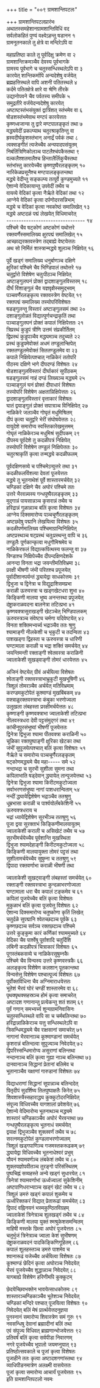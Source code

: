 +++
title = "००९ ग्रामशान्तिपटलः"

+++
ग्रामशान्तिपटलप्रारंभः    
अथातस्समहेशानग्रामशान्तिविधिं वद  
सर्वलोकहितं पुण्यं वक्ष्येऽहन्तु षडानन  १  
ग्रामनूतनकाले तु क्षेत्रे वा मन्दिरेऽपि वा  

महाप्रतिष्ठा काले तु पूर्वदिक्षु क्रमेण वा  २  
ग्रामशान्तिक्रमञ्चैव देवस्य पूर्वभागके  
ग्रामस्य पूर्वभागे च चतुस्सन्धिस्थलेऽपि वा  ३  
कारयेत् शान्तिकर्मापि अन्यदेशेषु वर्जयेत्  
ब्रह्महत्तिस्थले वापि अशनी पतितस्थले  ४  
कर्दमे पतितक्षेत्रे क्षारे वा श्रेणि तीरके  
उद्यानोपवने चैव पर्वतस्य समीपके  ५  
समुद्रतीरे वर्जयेदन्यदेशेषु कारयेत्  
अष्टाष्टस्तंभसंयुक्तं द्वात्रिंशत् स्तंभमेव वा  ६  
षोडशस्तंभमेवाथ मण्टपं कारयेत्ततः  
कृष्णध्वजान्स तु द्वारे मण्टपालङ्कृतं तथा  ७  
मद्ध्यवेदीं प्रकल्प्याथ चतुरश्राकृतिन्तु वा  
ह्रस्वदीर्घकुशस्तंभान् अनार्द्रं पर्वकं तथा  ८  
त्वक्सङ्गीतं त्यजेच्चैव अन्यपादपसंयुतम्  
निबंतिंत्रिणिकोलञ्च पाटलैश्चंपकैस्तथा  ९  
वल्कलैश्शतमालैश्च हिन्तालैर्लिकुचैस्तथा  
स्तंभांस्तु कारयेच्चैव कृष्णपुष्पैरलङ्कृतम्  १०  
नारिकेळप्रसूनैश्च मण्टपालङ्कृतन्तथा  
मद्ध्ये वेदीन्तु सङ्कल्प्य तत्पूर्वे कुण्डमुच्यते  ११  
ऐशान्ये वेदिकायान्तु उपवेदीं तथैव च  
वायव्ये वेदिकां कृत्वा नैर्ऋते वेदिकां तथा  १२  
आग्नेये वेदिकां कृत्वा दर्पणोदरसन्निभाम्  
मद्ध्ये च वेदिकां कृत्वा नवकोष्ठं समालिखेत्  १३  
मद्ध्ये अष्टदळं पद्मं लेखयेत् विधिमाचरेत्  
--------------------------------  १४  
पश्चिमे चैव षट्कोणं अष्टकोणं यथोत्तरे  
रक्तवर्णैस्समालिख्य क्षुरपद्मं समालिखेत्  १५  
आच्छाद्यरक्तवस्त्रेण तद्बाह्ये वेष्टयेत्ततः  
अथ सो निर्मितं शास्त्रान्मद्ध्ये शूलञ्च निक्षिपेत्  १६  

पूर्वे खड्गं समालिख्य धनुर्बाणञ्च दक्षिणे  
क्षुरिकां पश्चिमे चैव भिण्डिपालं तथोत्तरे  १७  
चतुर्द्वारो विशेषेण चतुःपीठञ्च निक्षिपेत्  
अष्टाङ्गुलघनं प्रोक्तं द्वादशाङ्गुलविस्तरम्  १८  
दीर्घं विंशाङ्गुलं चैव यज्ञवृक्षैस्समुद्भवम्  
पञ्चवर्णैरलङ्कृत्य रक्तवस्त्रेण वेष्टयेत्  १९  
रक्तपद्मं समालिख्य तस्योपरिविशेषतः  
षडङ्गुलन्तु विस्तारं अष्टाङ्गुलसमं तथा  २०  
दशाङ्गुलोन्नतं विद्यात्पूर्णचन्द्राकृतिं तथा  
पञ्चाङ्गुलघनं प्रोक्तं कपालं निक्षिपेत्ततः  २१  
त्रिप्रस्थं कुडुपं त्रीणि उत्तमं संप्रकीर्तितम्  
द्विप्रस्थं कुडुपञ्चैव मद्ध्यमञ्च तदुच्यते  २२  
प्रस्थं कुडुपमेवोक्तं अधमं तण्डुलान्क्षिपेत्  
रक्ततण्डुलमेवोक्तं सिततण्डुलमेव वा  २३  
कपाले निक्षिपेत्पश्चात् नाळिकेरं ततोपरि  
पीठस्य दक्षिणे भागे दीपदण्डं विशेषतः  २४  
षोडशाङ्गुलविस्तारं दीर्घाकारं सुपीठकम्  
षडङ्गुलसमं नाहं दण्डं लिख्यञ्च मद्ध्यमे  २५  
पञ्चाङ्गुलं घनं प्रोक्तं दीपाधारं विशेषतः  
तस्योपरि विशेषेण अक्षतान्निक्षिपेत्ततः  २६  
द्वादशाङ्गुलविस्तारं वृत्ताकारं विशेषतः  
घातं द्वयाङ्गुलं प्रोक्तं सपात्रञ्च विनिक्षिपेत्  २७  
नाळिकेरे जलञ्चैव गोघृतं मधुमिश्रितम्  
दीपं कृत्वा चतुर्द्वारे भेरीं संघोषयेत्ततः  २८  
वायुदेशे समारोप्य स्वस्तिकारेखमुत्तमम्  
गोघृतं नाळिकेरञ्च मधुमिश्रं सुदीपकम्  २९  
दीपस्य पूर्वदेशे तु कदळीपत्रं निक्षिपेत्  
तस्योपरि विशेषेण तण्डुलं निक्षिपेत्ततः  ३०  
चतुरश्राकृतिं कृत्वा तन्मद्ध्ये कदळीफलम्  

पूर्वदक्षिणसव्ये च पश्चिमेऽप्युत्तरे तथा  ३१  
कदळीफलविंशत्या देवतां पूजयेत्ततः  
मद्ध्ये तु भूतनाथेशं पूर्वे शास्तारमर्चयेत्  ३२  
चण्डिकां दक्षिणे चैव अघोरं पश्चिमे ततः  
उत्तरे भैरवन्न्यस्य गन्धपुष्पैरलङ्कृतम्  ३३  
मुद्गान्नं पायसान्नञ्च कृसरान्नं तथैव च  
हरिद्रान्नं गुळान्नञ्च बलिं कृत्वा विशेषतः  ३४  
आग्नेय दिक्समारोप्य पञ्चचूर्णैरलङ्कृतम्  
अष्टछदेषु पद्मानि लेखयित्वा विशेषतः  ३५  
कदळीपर्णमालिख्य पश्चिमाग्रान्विनिक्षिपेत्  
अष्टप्रस्थञ्च षट्प्रस्थं चतुःप्रस्थन्तु वापि च  ३६  
तण्डुलैः पूर्णकान्कृत्वा मधुगौमिश्रमेव च  
नाळिकेरफलं विद्यात्कपित्थस्य फलन्तु वा  ३७  
पिण्डाश्च निक्षिपेच्चैव दीपन्दक्षिणदेशके  
आनन्दा विनता भद्रा जयन्तीमतिविभ्रमा  ३८  
प्ररक्षी भीषणी जंभी परितश्च प्रपूजयेत्  
पूर्वादीशानपर्यन्तं द्ध्यायेद्वा साधकोत्तमः  ३९  
द्विभुजा च द्विनेत्रा च विद्युद्राशिसमप्रभा  
कराळी ऊरुवस्त्रा च खड्गखेटधरा शुभा  ४०  
किङ्किणी मालया भूष्य अनन्तस्था प्रपूजयेत्  
दंष्ट्राकराळवदना बालनेत्रा तटित्प्रभा  ४१  
कृष्णवक्त्रासुराखड्गी खेटञ्चेत् भिण्डिपालकम्  
ऊरुवस्त्रञ्च संवेष्ट्य चर्मणा यदिवेष्टयेत्  ४२  
विनता शक्तिमभ्यर्च्य भद्राञ्चैव ततः श्रुणु  
श्यामाङ्गी नीलकेशी च भृकुटी च तदन्विता  ४३  
पाशखड्गा द्विहस्ता च ऊरुवस्त्रा च धारिणी  
घण्टामाला कराळी च भद्रा शक्तिं समर्चयेत्  ४४  
जयन्तिमन्ती रक्ताङ्गी श्वेतवस्त्रा कराळिनी  
ज्वालाकेशी सुखड्वाङ्गी तोमरं धारयेत्ततः  ४५  

अजिनं वेष्टयेत् ग्रीवं अर्चयित्वा विशेषतः  
श्वेताङ्गी रक्तवस्त्राभाभ्रुकुटी मुखभूषिणी  ४६  
त्रिशूलं तोमरञ्चैव अर्चयेत् मतिविभ्रमाम्  
करण्डमकुटोपेतं कूश्माण्डं मुखबिंबकम्  ४७  
वक्त्राळुरक्तवस्त्राभा कंबुका भरणोज्वला  
उलूखला लंबहस्ता प्ररक्षीमर्चयेत्ततः  ४८  
कृष्णाङ्गी कृष्णवक्त्राभा ज्वालाकेशी तटित्प्रभा  
नीलवस्त्रधरा देवी पट्टसंमुद्गरं तथा  ४९  
कांचीनूपुरसंभूष्यां भीषणीं पूजयेत्ततः  
द्विनेत्रा द्विभुजा श्यामा पीतवक्त्रा कराळिनी  ५०  
चूळिका रक्तपुष्पाङ्गी क्षुरिका खेटका तथा  
जंभीं सुपूजयेत्पश्चात् बलिं कृत्वा विशेषतः  ५१  
नैर्ऋते च समारोप्य पञ्चचूर्णैरलङ्कृतम्  
षट्कोणमद्ध्यमे चैव महा----- समे  ५२  
नन्दाभद्रा च सुरभी सुशीला सुमना तथा  
कपिलाभाति षड्देवान् द्ध्यायेत् तान्पूजयेत्तथा  ५३  
द्विनेत्रा द्विभुजा श्यामा किरीटमकुटोज्वला  
सर्वाभरणसंभूष्या नागां पाशधरान्विताम्  ५४  
नन्दीं द्ध्यायेद्विशेषेण भद्राञ्चैव ततश्रुणु  
धूम्रभासा कराळी च पार्श्वयोर्लंबकेशिनी  ५५  
ऊरुवक्त्रधराय च  
भद्रां ध्यायेद्विशेषेण सुरभीञ्च ततश्रुणु  ५६  
पूजा द्वया सुरक्ताभं किङ्किणीमालयायुतम्  
ज्वालाकेशी कराली च असिखेटं तथैव च  ५७  
सुरभीमर्चयेच्चैव पूर्वशान्ति मुखस्थिता  
द्विभुजा श्यामदेहाङ्गी किरीटमकुटोज्वला  ५८  
किङ्किणी मालयायुक्ता तोमरं पट्टसं तथा  
सुशीलामर्चयेच्चैव सुषुम्ना च ततश्रुणु  ५९  
द्विपादा रक्तवर्णाभा कराळी भीषणी तथा  

ज्वालाकेशी सुखट्वाङ्गी लंबहस्तां समर्चयेत्  ६०  
रक्ताङ्गी रक्तवस्त्राभा कुन्दळाभरणोज्वला  
घण्टामाला धरा चैव कपालं टङ्कमेव च  ६१  
कपिलां पूजयेच्चैव बलिं कृत्वा विशेषतः  
मुकुळाभं बलिं कृत्वा पूजयेत्तु विशेषतः  ६२  
ऐशान्य दिक्समारोप्य चतुष्कोणा कृतिं लिखेत्  
चतुर्दळे सुपद्मानि श्वेतच्छदञ्च पूर्वके  ६३  
कृष्णछदञ्च सर्वञ्च रक्तछदञ्च पश्चिमे  
उत्तरे कुङ्कुमा कारं कर्णिकां श्याममुच्यते  ६४  
वेदिका चैव पार्श्वेषु पूर्वाशादि चतुर्दिशि  
लंबिनी कदळीपत्रं चित्राकारं विशेषतः  ६५  
पूगस्तंबकसव्ये च नाळिकेरसुषुम्नकैः  
पश्चिमे चैव विन्यस्य उत्तरे कृष्णवस्त्रकैः  ६६  
अलङ्कृत्य विशेषेण कलशान् पूतकान्तथा  
विन्यसेत्तु विशेषेण पश्चात्पूज्यं विशेषतः  ६७  
पूर्वोक्तविधिना चैव अग्निमाराधयेत्ततः  
भूतेशं भैरवं घोरं चण्डीं शास्तारमेव वा  ६८  
पृथक्पृथक्सहस्रञ्च होमं कृत्वा समाचरेत्  
अष्टादश गणानान्तु प्रत्येकन्तु शतं शतम्  ६९  
पूर्वं गणान् समभ्यर्च्य शून्यग्रामनिवासिनः  
चतुस्सन्धिस्थले वापि सा च चर्मबलिन्तथा  ७०  
हरिद्रान्नाळिकेरञ्च यत्तु सन्धिस्थलेऽपि वा  
त्रिसन्धिमद्ध्यमे चैव राक्षसानां समाचरेत्  ७१  
नागानां भैरवानाञ्च कूश्माण्डानां समर्चयेत्  
कृशरान्नं बलिन्दत्वा सुपूज्यञ्च निवेदयेत्  ७२  
द्विपरिस्सन्धिमारोप्य असुराणां बलिन्तथा  
नन्दानाञ्च बलिं कृत्वा गुह्या नाञ्च बलिन्तथा  ७३  
दानवानाञ्च सिद्धानां प्रेतानां बलिमेव च  
भूतानाञ्चैव यक्षाणां गारुडानां विशेषतः  ७४  

विद्याधराणां सिद्धानां सूपान्नञ्च बलिन्ददेत्  
पितृदीपं सुदर्शिष्य तिलपुष्पाक्षतैः किरेत्  ७५  
शिवशास्त्रैस्सहाराद्ध्य कुक्कुटोदरनिक्षिपेत्  
संपूज्य विधिवच्चैव यागशालां प्रवेशयेत्  ७६  
ऐशान्ये वेदिमारोप्य भूतनाथञ्च मद्ध्यमे  
शास्तारं चण्डिकाञ्चैव अघोरं भैरवन्तथा  ७७  
गन्धपुष्पैरलङ्कृत्य भूतनाधं समर्चयेत्  
द्वयाक्षं द्विभुजञ्चैव शुक्लवर्णं तथैव च  ७८  
सरत्नमकुटोपेतं कुण्डलाभरणोज्वलम्  
त्रिशूलं खड्गपाणिञ्च गजमस्तकरूढकम्  ७९  
द्ध्यायेद्वा विधिवच्चैव भूतनाधेश्वरं प्रभुम्  
यौवनं श्यामवर्णञ्च लंबकेशं तथैव च  ८०  
शुक्लयज्ञोपवीतञ्च तुरङ्गो परिसंस्थितम्  
पुष्पचिह्नं सव्यहस्ते अन्ये खड्गं सुधारयेत्  ८१  
त्रिनेत्रां श्यामवर्णाभां ऊर्ध्वज्वालां सुकेशिनीम्  
अष्टपाणिधराभ्याञ्च खड्गं खेटं तथैव च  ८२  
त्रिशूलं डमरुं खड्गं कपालं शुकमेव च  
ऊर्ध्वरिक्तकरं विद्यात् प्रेतारूढां समर्चयेत्  ८३  
द्विपादं वह्निनयनं भस्मकुण्ठितविग्रहम्  
ज्वालाकेशं त्रिनेत्रञ्च शूलखड्गं तथैव च  ८४  
किङ्किणी मालया युक्तं श्मश्रुकेशसमन्वितम्  
माहिषी मस्तके छित्वा अघोरं पूजयेत्ततः  ८५  
चतुर्भुजं त्रिनेत्रञ्च ज्वाला केशं सुभीषणम्  
दंष्ट्राकराळवदनं पादकिङ्किणिगूहितम्  ८६  
कपालं शूलहस्तञ्च डमरुं पाशमेव च  
श्वानारूढं यजेच्चैव अर्चयित्वा विशेषतः  ८७  
कूश्माण्डं छेदिनं कृत्वा अघोरञ्च निवेदयेत्  
भैरवं पूजयेच्चैव शुद्धान्नञ्च निवेदयेत्  ८८  
यागबाह्ये विशेषेण हरिणीमपि कुक्कुटम्  

छेदयेच्छिवभक्तेन भावयेत्साधकोत्तमः  ८९  
शास्तारञ्चण्डिकाञ्चैव भूतेशञ्च निवेदयेत्  
चण्डिकां मन्दिरे पश्चात् पूजयित्वा विशेषतः  ९०  
निवेदयेत् बलिं मेषं प्रार्त्थयेत्तदनुज्ञया  
पुनस्नानं समारोप्य शिवास्त्रेण समं गुरुः  ९१  
नवसन्धिषु देवानां ब्रह्मादीनां बलिं तथा  
एवं संपूज्य विधिवत् ब्राह्मणान्भोजयेत्ततः  ९२  
प्रतिवर्षं बलिं कृत्वा सर्वपीडा निवारणम्  
नगरे पूजयेच्चैव भूपालो जयमप्नुयात्  ९३  
प्रतिष्ठोत्सवकाले च पूजां कृत्वा विशेषतः  
पूजाहीने ततः कृत्वा अष्टादशगणांस्तथा  ९४  
व्याधिपीडनमात्रेण अलक्ष्मी वासयेत्ततः  
पूजां कृत्वा समारोप्य आचार्यं पूजयेत्ततः  ९५  
इति ग्रामशान्तिपटलो नवमः  
